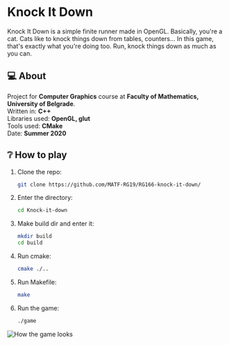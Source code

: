 # Knock It Down

Knock It Down is a simple finite runner made in OpenGL. Basically, you're a cat. Cats like to knock things down from tables, counters... In this game, that's exactly what you're doing too. Run, knock things down as much as you can.

## 💻 About

Project for **Computer Graphics** course at **Faculty of Mathematics, University of Belgrade**.</br>
Written in: **C++**</br>
Libraries used: **OpenGL, glut**</br>
Tools used: **CMake**</br>
Date: **Summer 2020**</br>

## ❔ How to play

1. Clone the repo:

    ```bash
    git clone https://github.com/MATF-RG19/RG166-knock-it-down/
    ```

2. Enter the directory:
    ```bash
    cd Knock-it-down
    ```

3. Make build dir and enter it:
    ```bash
    mkdir build
    cd build
    ```

4. Run cmake:
   ```bash
   cmake ./..
   ```
   
5. Run Makefile:
   ```bash
   make
   ```
   
6. Run the game:
   ```bash
   ./game
   ``` 

   
![How the game looks](https://i.imgur.com/bA65mVl.png)
